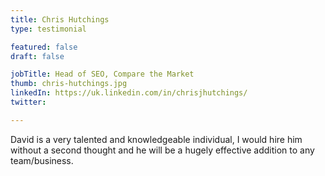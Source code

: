 ```yaml
---
title: Chris Hutchings
type: testimonial

featured: false
draft: false

jobTitle: Head of SEO, Compare the Market
thumb: chris-hutchings.jpg
linkedIn: https://uk.linkedin.com/in/chrisjhutchings/
twitter:

---
```


David is a very talented and knowledgeable individual, I would hire him without a second thought and he will be a hugely effective addition to any team/business.